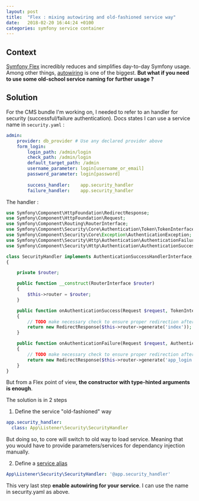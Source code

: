```yaml
---
layout: post
title:  "Flex : mixing autowiring and old-fashioned service way"
date:   2018-02-20 16:44:24 +0100
categories: symfony service container
---
```


## Context 

[Symfony Flex][flex] incredibly reduces and simplifies day-to-day Symfony usage. Among other things, [autowiring] is one of the biggest.
__But what if you need to use some old-school service naming for further usage ?__

## Solution
For the CMS bundle I'm working on, I needed to refer to an handler for security (successful/failure authentication). Docs states I can use a service name in `security.yaml` :

```yaml
admin:
    provider: db_provider # Use any declared provider above
    form_login:
        login_path: /admin/login
        check_path: /admin/login
        default_target_path: /admin
        username_parameter: login[username_or_email]
        password_parameter: login[password]
    
        success_handler:    app.security_handler
        failure_handler:    app.security_handler
```

The handler :

```php
use Symfony\Component\HttpFoundation\RedirectResponse;
use Symfony\Component\HttpFoundation\Request;
use Symfony\Component\Routing\RouterInterface;
use Symfony\Component\Security\Core\Authentication\Token\TokenInterface;
use Symfony\Component\Security\Core\Exception\AuthenticationException;
use Symfony\Component\Security\Http\Authentication\AuthenticationFailureHandlerInterface;
use Symfony\Component\Security\Http\Authentication\AuthenticationSuccessHandlerInterface;

class SecurityHandler implements AuthenticationSuccessHandlerInterface, AuthenticationFailureHandlerInterface
{

	private $router;

	public function __construct(RouterInterface $router)
	{
		$this->router = $router;
	}

	public function onAuthenticationSuccess(Request $request, TokenInterface $token)
	{
        // TODO make necessary check to ensure proper redirection after successful authentication   
        return new RedirectResponse($this->router->generate('index'));
	}

	public function onAuthenticationFailure(Request $request, AuthenticationException $exception)
	{
		// TODO make necessary check to ensure proper redirection after failure authen authentication
		return new RedirectResponse($this->router->generate('app_login'));
	}
}

```

But from a Flex point of view, __the constructor with type-hinted arguments is enough__.

The solution is in 2 steps

1. Define the service "old-fashioned" way 
```yaml
app.security_handler:
  class: App\Listener\Security\SecurityHandler
```
But doing so, to core will switch to old way to load service. Meaning that you would have to provide parameters/services for dependancy injection manually.

2. Define a [service alias][service_alias]
```yaml
App\Listener\Security\SecurityHandler: '@app.security_handler'
```
This very last step __enable autowiring for your service__. I can use the name in security.yaml as above.


[flex]: https://symfony.com/doc/current/setup/flex.html
[autowiring]: https://symfony.com/doc/current/service_container.html#creating-configuring-services-in-the-container
[service_alias]: https://github.com/compagnie-hyperactive/UserBundle
[security_handler]: https://github.com/compagnie-hyperactive/cms/blob/master/config/services.yaml#L36